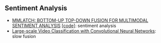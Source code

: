 ## Sentiment Analysis

- [MMLATCH: BOTTOM-UP TOP-DOWN FUSION FOR MULTIMODAL SENTIMENT
ANALYSIS](https://arxiv.org/pdf/2201.09828.pdf) [[code]](https://github.com/georgepar/mmlatch): sentiment analysis
- [Large-scale Video Classification with Convolutional Neural Networks](https://static.googleusercontent.com/media/research.google.com/en//pubs/archive/42455.pdf): slow fusion

